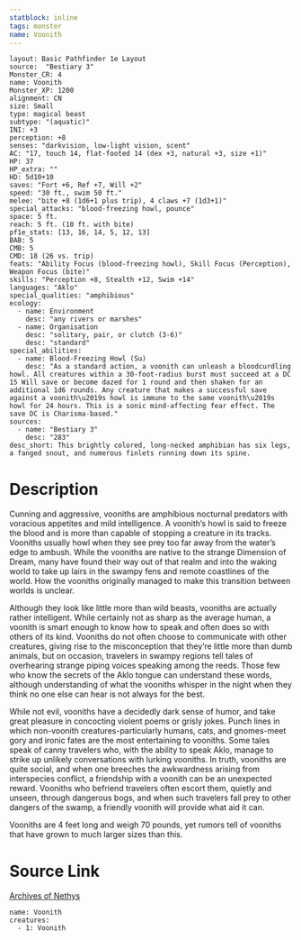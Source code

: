 ```yaml
---
statblock: inline
tags: monster
name: Voonith
---
```

```statblock
layout: Basic Pathfinder 1e Layout
source:  "Bestiary 3"
Monster_CR: 4
name: Voonith
Monster_XP: 1200
alignment: CN
size: Small
type: magical beast
subtype: "(aquatic)"
INI: +3
perception: +8
senses: "darkvision, low-light vision, scent"
AC: "17, touch 14, flat-footed 14 (dex +3, natural +3, size +1)"
HP: 37
HP_extra: ""
HD: 5d10+10
saves: "Fort +6, Ref +7, Will +2"
speed: "30 ft., swim 50 ft."
melee: "bite +8 (1d6+1 plus trip), 4 claws +7 (1d3+1)"
special_attacks: "blood-freezing howl, pounce"
space: 5 ft.
reach: 5 ft. (10 ft. with bite)
pf1e_stats: [13, 16, 14, 5, 12, 13]
BAB: 5
CMB: 5
CMD: 18 (26 vs. trip)
feats: "Ability Focus (blood-freezing howl), Skill Focus (Perception), Weapon Focus (bite)"
skills: "Perception +8, Stealth +12, Swim +14"
languages: "Aklo"
special_qualities: "amphibious"
ecology:
  - name: Environment
    desc: "any rivers or marshes"
  - name: Organisation
    desc: "solitary, pair, or clutch (3-6)"
    desc: "standard"
special_abilities:
  - name: Blood-Freezing Howl (Su)
    desc: "As a standard action, a voonith can unleash a bloodcurdling howl. All creatures within a 30-foot-radius burst must succeed at a DC 15 Will save or become dazed for 1 round and then shaken for an additional 1d6 rounds. Any creature that makes a successful save against a voonith\u2019s howl is immune to the same voonith\u2019s howl for 24 hours. This is a sonic mind-affecting fear effect. The save DC is Charisma-based."
sources:
  - name: "Bestiary 3"
    desc: "283"
desc_short: This brightly colored, long-necked amphibian has six legs, a fanged snout, and numerous finlets running down its spine.
```
# Description
Cunning and aggressive, vooniths are amphibious nocturnal predators with voracious appetites and mild intelligence. A voonith’s howl is said to freeze the blood and is more than capable of stopping a creature in its tracks. Vooniths usually howl when they see prey too far away from the water’s edge to ambush. While the vooniths are native to the strange Dimension of Dream, many have found their way out of that realm and into the waking world to take up lairs in the swampy fens and remote coastlines of the world. How the vooniths originally managed to make this transition between worlds is unclear.

Although they look like little more than wild beasts, vooniths are actually rather intelligent. While certainly not as sharp as the average human, a voonith is smart enough to know how to speak and often does so with others of its kind. Vooniths do not often choose to communicate with other creatures, giving rise to the misconception that they’re little more than dumb animals, but on occasion, travelers in swampy regions tell tales of overhearing strange piping voices speaking among the reeds. Those few who know the secrets of the Aklo tongue can understand these words, although understanding of what the vooniths whisper in the night when they think no one else can hear is not always for the best.

While not evil, vooniths have a decidedly dark sense of humor, and take great pleasure in concocting violent poems or grisly jokes. Punch lines in which non-voonith creatures-particularly humans, cats, and gnomes-meet gory and ironic fates are the most entertaining to vooniths. Some tales speak of canny travelers who, with the ability to speak Aklo, manage to strike up unlikely conversations with lurking vooniths. In truth, vooniths are quite social, and when one breeches the awkwardness arising from interspecies conflict, a friendship with a voonith can be an unexpected reward. Vooniths who befriend travelers often escort them, quietly and unseen, through dangerous bogs, and when such travelers fall prey to other dangers of the swamp, a friendly voonith will provide what aid it can.

Vooniths are 4 feet long and weigh 70 pounds, yet rumors tell of vooniths that have grown to much larger sizes  than this.
# Source Link
[Archives of Nethys](https://aonprd.com/MonsterDisplay.aspx?ItemName=Voonith)
```encounter-table
name: Voonith
creatures:
  - 1: Voonith
```
